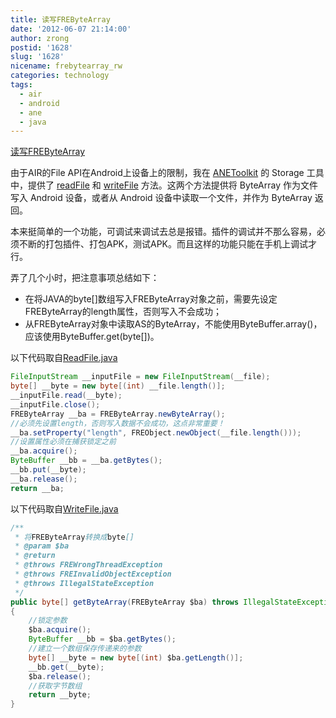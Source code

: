 ```yaml
---
title: 读写FREByteArray
date: '2012-06-07 21:14:00'
author: zrong
postid: '1628'
slug: '1628'
nicename: frebytearray_rw
categories: technology
tags:
  - air
  - android
  - ane
  - java
---
```


[读写FREByteArray](https://blog.zengrong.net/post/1628.html)
 
由于AIR的File API在Android上设备上的限制，我在 [ANEToolkit][1] 的 Storage 工具中，提供了 [readFile][2] 和 [writeFile][3] 方法。这两个方法提供将 ByteArray 作为文件写入 Android 设备，或者从 Android 设备中读取一个文件，并作为 ByteArray 返回。

本来挺简单的一个功能，可调试来调试去总是报错。插件的调试并不那么容易，必须不断的打包插件、打包APK，测试APK。而且这样的功能只能在手机上调试才行。

弄了几个小时，把注意事项总结如下：

* 在将JAVA的byte[]数组写入FREByteArray对象之前，需要先设定FREByteArray的length属性，否则写入不会成功；
* 从FREByteArray对象中读取AS的ByteArray，不能使用ByteBuffer.array()，应该使用ByteBuffer.get(byte[])。<!--more-->


以下代码取自[ReadFile.java][4]

``` java
FileInputStream __inputFile = new FileInputStream(__file);
byte[] __byte = new byte[(int) __file.length()];
__inputFile.read(__byte);
__inputFile.close();
FREByteArray __ba = FREByteArray.newByteArray();
//必须先设置length，否则写入数据不会成功，这点非常重要！
__ba.setProperty("length", FREObject.newObject(__file.length()));
//设置属性必须在捕获锁定之前
__ba.acquire();
ByteBuffer __bb = __ba.getBytes();
__bb.put(__byte);
__ba.release();
return __ba;
```


以下代码取自[WriteFile.java][5]

``` java
/**
 * 将FREByteArray转换成byte[]
 * @param $ba
 * @return
 * @throws FREWrongThreadException 
 * @throws FREInvalidObjectException 
 * @throws IllegalStateException 
 */
public byte[] getByteArray(FREByteArray $ba) throws IllegalStateException, FREInvalidObjectException, FREWrongThreadException
{
	//锁定参数
	$ba.acquire();
	ByteBuffer __bb = $ba.getBytes();
	//建立一个数组保存传递来的参数
	byte[] __byte = new byte[(int) $ba.getLength()];
	__bb.get(__byte);
	$ba.release();
	//获取字节数组
	return __byte;
}
```

[1]: https://blog.zengrong.net/anetoolkit/
[2]: http://zrong.github.com/doc/anetoolkit/org/zengrong/ane/tool/StorageCont.html#readFile()
[3]: http://zrong.github.com/doc/anetoolkit/org/zengrong/ane/tool/StorageCont.html#writeFile()
[4]: https://github.com/zrong/anetoolkit/blob/master/androidANE/src/org/zengrong/ane/funs/storage/ReadFile.java
[5]: https://github.com/zrong/anetoolkit/blob/master/androidANE/src/org/zengrong/ane/funs/storage/WriteFile.java

